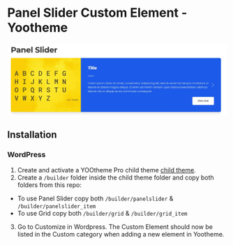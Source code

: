 # Panel Slider Custom Element - Yootheme

![Panel Slider](https://github.com/pauloguerraf/yootheme_PanelSlider/blob/main/screenshot.jpg "Screenshot")


## Installation

### WordPress

1. Create and activate a YOOtheme Pro child theme [child theme](https://yootheme.com/support/yootheme-pro/wordpress/child-themes). 
2. Create a `/builder` folder inside the child theme folder and copy both folders from this repo:
- To use Panel Slider copy both `/builder/panelslider` & `/builder/panelslider_item`
- To use Grid copy both `/builder/grid` & `/builder/grid_item`
3. Go to Customize in Wordpress. The Custom Element should now be listed in the Custom category when adding a new element in Yootheme.
